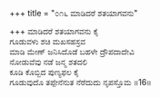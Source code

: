 +++
title = "೦೧೬ ಮಾಡಿದರೆ ಶತಯಾಗವನು"

+++
ಮಾಡಿದರೆ ಶತಯಾಗವನು ಕೈ  
ಗೂಡುವಳು ಶಚಿ ಮಖಸಹಸ್ರವ  
ಮಾಡಿ ಮೇಣ್ ಜನಿಸಿದೊಡೆ ಬಹಳೇ ದ್ರೌಪದಾದೇವಿ   
ನೋಡುವೆವು ನಡೆ ಜನ್ಮ ಶತದಲಿ  
ಕೂಡಿ ಕೊಬ್ಬಿದ ಪುಣ್ಯಫಲ ಕೈ  
ಗೂಡುವುದೊ ತಪ್ಪೇನೆನುತ ನೆರೆದುದು ನೃಪಸ್ತೊಮ      ॥16॥